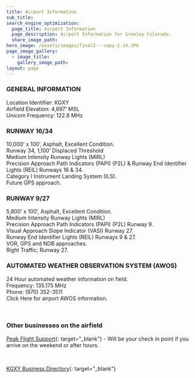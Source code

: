 ```yaml
---
title: Airport Information
sub_title:
search_engine_optimization:
  page_title: Airport Information
  page_description: Airport Information for Greeley Colorado.
  share_image_path:
hero_image: /assets/images/final3---copy-2-14.JPG
page_image_gallery:
  - image_title:
    gallery_image_path:
layout: page
---
```


### GENERAL INFORMATION

Location Identifier: KGXY<br>Airfield Elevation: 4,697’ MSL<br>Unicom Frequency: 122.8 MHz

### RUNWAY 16/34

10,000’ x 100’, Asphalt, Excellent Condition.<br>Runway 34, 1,100’ Displaced Threshold<br>Medium Intensity Runway Lights (MIRL)<br>Precision Approach Path Indicators (PAPI) (P2L) & Runway End Identifier Lights (REIL) Runways 16 & 34.<br>Category I Instrument Landing System (ILS).<br>Future GPS approach.

### RUNWAY 9/27

5,800’ x 100’, Asphalt, Excellent Condition.<br>Medium Intensity Runway Lights (MIRL)<br>Precision Approach Path Indicators (PAPI) (P2L) Runway 9.<br>Visual Approach Slope Indicator (VASI) Runway 27.<br>Runway End Identifier Lights (REIL) Runways 9 & 27.<br>VOR, GPS and NDB approaches.<br>Right Traffic; Runway 27.

### AUTOMATED WEATHER OBSERVATION SYSTEM (AWOS)

24 Hour automated weather information on field.<br>Frequency: 135.175 MHz<br>Phone: (970) 352-3511<br>Click Here for airport AWOS information.

&nbsp;

### Other businesses on the airfield

[Peak Flight Support](http://www.gxy.net/peak-flight-support.html){: target="_blank"}&nbsp;- Will be your check in point if you arrive on the weekend or after hours.&nbsp;

&nbsp;

[KGXY Business Directory](http://www.gxy.net/business-directory.html){: target="_blank"}&nbsp;

&nbsp;

&nbsp;